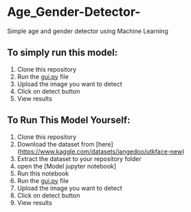 # Age_Gender-Detector-
Simple age and gender detector using Machine Learning
## To simply run this model:
1. Clone this repository
2. Run the [gui.py](https://github.com/abimurugan3798/Age_Gender-Detector-/blob/main/gui.py) file
3. Upload the image you want to detect
4. Click on detect button
5. View results

## To Run This Model Yourself:
1. Clone this repository
2. Download the dataset from [here] (https://www.kaggle.com/datasets/jangedoo/utkface-new)
3. Extract the dataset to your repository folder
4. open the [Model jupyter notebook]
5. Run this notebook
6. Run the [gui.py](https://github.com/abimurugan3798/Age_Gender-Detector-/blob/main/gui.py) file
7. Upload the image you want to detect
8. Click on detect button
9. View results
